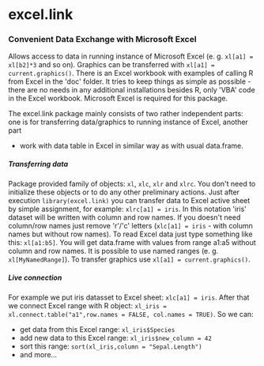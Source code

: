 excel.link
==========
### Convenient Data Exchange with Microsoft Excel
Allows access to data in running instance of Microsoft Excel
 (e. g. `xl[a1] = xl[b2]*3` and so on). Graphics can be transferred with 
 `xl[a1] = current.graphics()`. There is an Excel workbook with examples of 
 calling R from Excel in the 'doc' folder. It tries to keep things as 
 simple as possible - there are no needs in any additional 
 installations besides R, only 'VBA' code in the Excel workbook. 
 Microsoft Excel is required for this package.

The excel.link package mainly consists of two rather independent parts: one
is for transferring data/graphics to running instance of Excel, another part
- work with data table in Excel in similar way as with usual data.frame.

##### Transferring data

 Package provided family of objects:  `xl`, `xlc`, `xlr` and `xlrc`. You don't need to initialize these objects or to do any other preliminary actions. Just after execution `library(excel.link)` you can transfer data to Excel active sheet by simple assignment, for example: `xlrc[a1] = iris`. In this notation 'iris' dataset will be written with column and row names. If you doesn't need column/row names just remove 'r'/'c' letters (`xlc[a1] = iris` - with column names but without row names). To read Excel data just type something like this: `xl[a1:b5]`. You will get data.frame with values from range a1:a5 without column and row names. It is possible to use named ranges (e. g. `xl[MyNamedRange]`). To transfer graphics use `xl[a1] = current.graphics()`.
 
##### Live connection

For example we put iris datasset to Excel sheet:
 `xlc[a1] = iris`. After that we connect Excel range with R object: `xl_iris = xl.connect.table("a1",row.names = FALSE, col.names = TRUE)`. 
So we can: 
- get data from this Excel range: `xl_iris$Species` 
- add new data to this Excel range: `xl_iris$new_column = 42`
- sort this range: `sort(xl_iris,column = "Sepal.Length")` 
- and more...